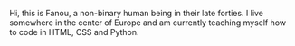 
Hi, this is Fanou, a non-binary human being in their late forties. I live somewhere in the center of Europe and am currently teaching myself how to code in HTML, CSS and Python. 



<!---
hen-codes/hen-codes is a ✨ special ✨ repository because its `README.md` (this file) appears on your GitHub profile.
You can click the Preview link to take a look at your changes.
--->
